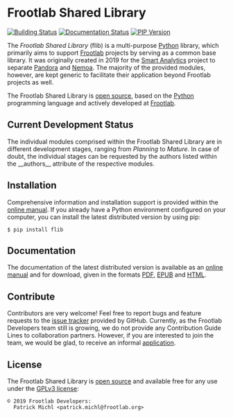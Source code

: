 Frootlab Shared Library
=======================

[![Building Status](https://travis-ci.org/frootlab/flib.svg?branch=master)](https://travis-ci.org/frootlab/flib)
[![Documentation Status](https://readthedocs.org/projects/flib/badge/?version=latest)](https://flib.readthedocs.io/en/latest/?badge=latest)
[![PIP Version](https://badge.fury.io/py/flib.svg)](https://badge.fury.io/py/flib)

The *Frootlab Shared Library* (flib) is a multi-purpose
[Python](https://www.python.org/) library, which primarily aims to support
[Frootlab](https://github.com/frootlab) projects by serving as a common base
library. It was originally created in 2019 for the [Smart
Analytics](https://github.com/orgs/frootlab/projects) project to separate
[Pandora](https://github.com/frootlab/pandora) and
[Nemoa](https://github.com/frootlab/nemoa). The majority of the provided
modules, however, are kept generic to facilitate their application beyond
Frootlab projects as well.

The Frootlab Shared Library is [open
source](https://github.com/frootlab/pandora), based on the
[Python](https://www.python.org/) programming language and actively developed at
[Frootlab](https://github.com/frootlab).

Current Development Status
--------------------------

The individual modules comprised within the Frootlab Shared Library are in
different development stages, ranging from *Planning* to *Mature*. In case of
doubt, the individual stages can be requested by the authors listed within the
\_\_authors\_\_ attribute of the respective modules.

Installation
------------

Comprehensive information and installation support is provided within the
[online manual](https://flib.readthedocs.io/en/latest/). If you already have a
Python environment configured on your computer, you can install the latest
distributed version by using pip:

    $ pip install flib

Documentation
-------------

The documentation of the latest distributed version is available as an [online
manual](https://flib.readthedocs.io/en/latest/) and for download, given in the
formats [PDF](https://readthedocs.org/projects/flib/downloads/pdf/latest/),
[EPUB](https://readthedocs.org/projects/flib/downloads/epub/latest/) and
[HTML](https://readthedocs.org/projects/flib/downloads/htmlzip/latest/).

Contribute
----------

Contributors are very welcome! Feel free to report bugs and feature requests to
the [issue tracker](https://github.com/frootlab/flib/issues) provided by GitHub.
Currently, as the Frootlab Developers team still is growing, we do not provide
any Contribution Guide Lines to collaboration partners. However, if you are
interested to join the team, we would be glad, to receive an informal
[application](application@frootlab.org).

License
-------

The Frootlab Shared Library is [open
source](https://github.com/frootlab/pandora) and available free for any use
under the [GPLv3 license](https://www.gnu.org/licenses/gpl.html):

    © 2019 Frootlab Developers:
      Patrick Michl <patrick.michl@frootlab.org>
